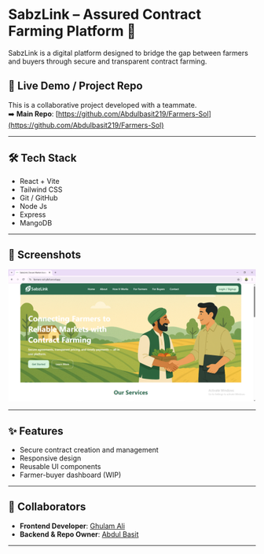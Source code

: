 # SabzLink – Assured Contract Farming Platform 🌿

SabzLink is a digital platform designed to bridge the gap between farmers and buyers through secure and transparent contract farming.

## 🔗 Live Demo / Project Repo
This is a collaborative project developed with a teammate.  
➡️ **Main Repo**: [https://github.com/Abdulbasit219/Farmers-Sol](https://github.com/Abdulbasit219/Farmers-Sol)

---

## 🛠️ Tech Stack
- React + Vite
- Tailwind CSS
- Git / GitHub
- Node Js
- Express
- MangoDB


---

## 📸 Screenshots
![Hero Section](./assets/hero.png)


---

## ✨ Features
- Secure contract creation and management
- Responsive design
- Reusable UI components
- Farmer-buyer dashboard (WIP)

---

## 🤝 Collaborators
- **Frontend Developer**: [Ghulam Ali](https://github.com/ghulamali17)
- **Backend & Repo Owner**: [Abdul Basit](https://github.com/Abdulbasit219)

---

